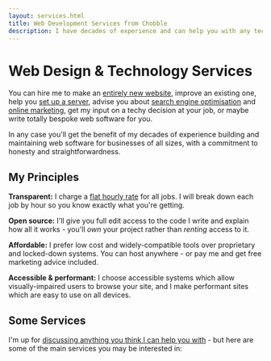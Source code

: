 ```yaml
---
layout: services.html
title: Web Development Services from Chobble
description: I have decades of experience and can help you with any technical challenge.
---
```


# Web Design & Technology Services

You can hire me to make an [entirely new website](/services/static-websites), improve an existing one, help you [set up a server](/services/technical-advice/), advise you about [search engine optimisation](/services/seo-audits/) and [online marketing](/services/patreon/), get my input on a techy decision at your job, or maybe write totally bespoke web software for you.

In any case you'll get the benefit of my decades of experience building and maintaining web software for businesses of all sizes, with a commitment to honesty and straightforwardness.

## My Principles

**Transparent:** I charge a [flat hourly rate](/prices/) for all jobs. I will break down each job by hour so you know exactly what you're getting.

**Open source:** I'll give you full edit access to the code I write and explain how all it works - you'll _own_ your project rather than _renting_ access to it.

**Affordable:** I prefer low cost and widely-compatible tools over proprietary and locked-down systems. You can host anywhere - or pay me and get free marketing advice included.

**Accessible & performant:** I choose accessible systems which allow visually-impaired users to browse your site, and I make performant sites which are easy to use on all devices.

## Some Services

I'm up for [discussing anything you think I can help you with](/contact/) - but here are some of the main services you may be interested in:
